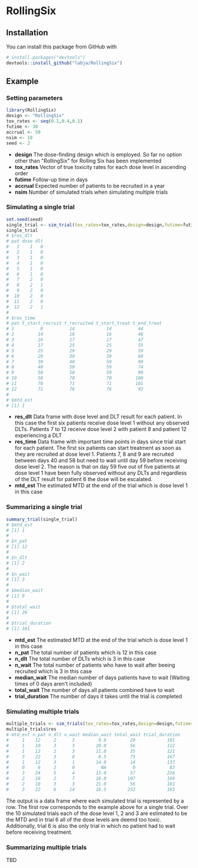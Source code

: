 # RollingSix

## Installation

You can install this package from GitHub with
``` r
# install.packages("devtools")
devtools::install_github("labja/RollingSix")
```

## Example

### Setting parameters 
``` r
library(RollingSix)
design <- "RollingSix"
tox_rates <- seq(0.1,0.4,0.1)
futime <- 30
accrual <- 50
nsim <- 10
seed <- 2
```
* **design** The dose-finding design which is employed. So far no option other than "RollingSix" for Rolling Six has been implemented
* **tox_rates** Vector of true toxicity rates for each dose level in ascending order
* **futime** Follow-up time in days
* **accrual** Expected number of patients to be recruited in a year
* **nsim** Number of simulated trials when simulating multiple trials

### Simulating a single trial
``` r
set.seed(seed)
single_trial <- sim_trial(tox_rates=tox_rates,design=design,futime=futime,accrual=accrual)
single_trial
# $res_dlt
# pat dose dlt
#   1    1   0
#   2    1   0
#   3    1   0
#   4    1   0
#   5    1   0
#   6    1   0
#   7    2   0
#   8    2   1
#   9    2   0
#  10    2   0
#  11    2   0
#  12    2   1
# 
# $res_time
# pat t_start_recruit t_recruited t_start_treat t_end_treat
# 1          0          14            14          44
# 2         14          16            16          46
# 3         16          17            17          47
# 4         17          25            25          55
# 5         25          29            29          59
# 6         29          39            39          69
# 7         39          40            59          99
# 8         40          50            59          74
# 9         50          58            59          99
# 10        58          70            70         100
# 11        70          71            71         101
# 12        71          76            76          92
# 
# $mtd_est
# [1] 1
```
* **res_dlt** Data frame with dose level and DLT result for each patient. In this case the first six patients receive dose level 1 without any observed DLTs. Patients 7 to 12 receive dose level 2 with patient 8 and patient 12 experiencing a DLT
* **res_time** Data frame with important time points in days since trial start for each patient. The first six patients can start treatment as soon as they are recruited at dose level 1. Patients 7, 8 and 9 are recruited between days 40 and 58 but need to wait until day 59 before receiving dose level 2. The reason is that on day 59 five out of five patients at dose level 1 have been fully observed without any DLTs and regardless of the DLT result for patient 6 the dose will be escalated.
* **mtd_est** The estimated MTD at the end of the trial which is dose level 1 in this case 

### Summarizing a single trial
``` r
summary_trial(single_trial)
# $mtd_est
# [1] 1
# 
# $n_pat
# [1] 12
# 
# $n_dlt
# [1] 2
# 
# $n_wait
# [1] 3
# 
# $median_wait
# [1] 9
# 
# $total_wait
# [1] 29
# 
# $trial_duration
# [1] 101
```

* **mtd_est** The estimated MTD at the end of the trial which is dose level 1 in this case 
* **n_pat** The total number of patients which is 12 in this case
* **n_dlt** The total number of DLTs which is 3 in this case
* **n_wait** The total number of patients who have to wait after beeing recruited which is 3 in this case
* **median_wait** The median number of days patients have to wait (Waiting times of 0 days aren't included)
* **total_wait** The number of days all patients combined have to wait
* **trial_duration** The number of days it takes until the trial is completed

### Simulating multiple trials
``` r
multiple_trials <- sim_trials(tox_rates=tox_rates,design=design,futime=futime,accrual=accrual,nsim=nsim,seed=seed)
multiple_trials$res
# mtd_est n_pat n_dlt n_wait median_wait total_wait trial_duration
#     1    12     2      3         9.0         29            101
#     1    10     3      3        20.0         56            112
#     1    12     2      3        11.0         35            121
#     3    22     3      8         8.5         75            167
#     1    12     3      1        14.0         14            137
#     0     6     2      0          NA          0             83
#     3    24     5      4        15.0         57            226
#     2    18     2      7        16.0        107            169
#     2    18     3      3        21.0         56            181
#     3    22     6     14        16.5        253            165
```
The output is a data frame where each simulated trial is represented by a row. The first row corresponds to the example above for a single trial. Over the 10 simulated trials each of the dose level 1, 2 and 3 are estimated to be the MTD and in trial 6 all of the dose levels are deemd too toxic. Additionally, trial 6 is also the only trial in which no patient had to wait before receiving treatment.

### Summarizing multiple trials
TBD


